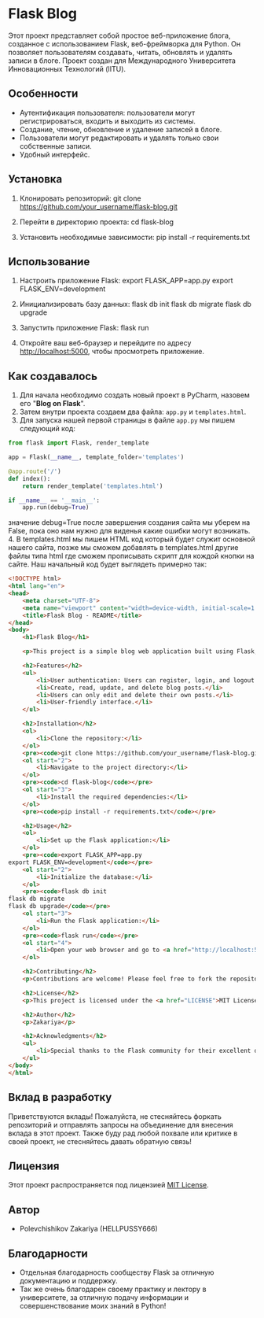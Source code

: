 # Flask Blog

Этот проект представляет собой простое веб-приложение блога, созданное с использованием Flask, веб-фреймворка для Python. Он позволяет пользователям создавать, читать, обновлять и удалять записи в блоге.
Проект создан для Международного Университета Инновационных Технологий (IITU).

## Особенности

- Аутентификация пользователя: пользователи могут регистрироваться, входить и выходить из системы.
- Создание, чтение, обновление и удаление записей в блоге.
- Пользователи могут редактировать и удалять только свои собственные записи.
- Удобный интерфейс.

## Установка

1. Клонировать репозиторий:
git clone https://github.com/your_username/flask-blog.git

2. Перейти в директорию проекта:
cd flask-blog

3. Установить необходимые зависимости:
pip install -r requirements.txt

## Использование

1. Настроить приложение Flask:
export FLASK_APP=app.py
export FLASK_ENV=development

2. Инициализировать базу данных:
flask db init
flask db migrate
flask db upgrade

3. Запустить приложение Flask:
flask run

4. Откройте ваш веб-браузер и перейдите по адресу [http://localhost:5000](http://localhost:5000), чтобы просмотреть приложение.

## Как создавалось

1. Для начала необходимо создать новый проект в PyCharm, назовем его "__Blog on Flask__".
2. Затем внутри проекта создаем два файла: `app.py` и `templates.html`.
3. Для запуска нашей первой страницы в файле `app.py` мы пишем следующий код:

```python
from flask import Flask, render_template

app = Flask(__name__, template_folder='templates')

@app.route('/')
def index():
    return render_template('templates.html')

if __name__ == '__main__':
    app.run(debug=True)
````
значение debug=True после завершения создания сайта мы уберем на False, пока оно нам нужно для виденья какие ошибки могут возникать.
4. В templates.html мы пишем HTML код который будет служит основной нашего сайта, позже мы сможем добавлять в templates.html другие файлы типа html где сможем прописывать скрипт для кождой кнопки на сайте. Наш начальный код будет выглядеть примерно так:
```html
<!DOCTYPE html>
<html lang="en">
<head>
    <meta charset="UTF-8">
    <meta name="viewport" content="width=device-width, initial-scale=1.0">
    <title>Flask Blog - README</title>
</head>
<body>
    <h1>Flask Blog</h1>

    <p>This project is a simple blog web application built using Flask, a Python web framework. It allows users to create, read, update, and delete blog posts.</p>

    <h2>Features</h2>
    <ul>
        <li>User authentication: Users can register, login, and logout.</li>
        <li>Create, read, update, and delete blog posts.</li>
        <li>Users can only edit and delete their own posts.</li>
        <li>User-friendly interface.</li>
    </ul>

    <h2>Installation</h2>
    <ol>
        <li>Clone the repository:</li>
    </ol>
    <pre><code>git clone https://github.com/your_username/flask-blog.git</code></pre>
    <ol start="2">
        <li>Navigate to the project directory:</li>
    </ol>
    <pre><code>cd flask-blog</code></pre>
    <ol start="3">
        <li>Install the required dependencies:</li>
    </ol>
    <pre><code>pip install -r requirements.txt</code></pre>

    <h2>Usage</h2>
    <ol>
        <li>Set up the Flask application:</li>
    </ol>
    <pre><code>export FLASK_APP=app.py
export FLASK_ENV=development</code></pre>
    <ol start="2">
        <li>Initialize the database:</li>
    </ol>
    <pre><code>flask db init
flask db migrate
flask db upgrade</code></pre>
    <ol start="3">
        <li>Run the Flask application:</li>
    </ol>
    <pre><code>flask run</code></pre>
    <ol start="4">
        <li>Open your web browser and go to <a href="http://localhost:5000">http://localhost:5000</a> to view the application.</li>
    </ol>

    <h2>Contributing</h2>
    <p>Contributions are welcome! Please feel free to fork the repository and submit pull requests to contribute to this project.</p>

    <h2>License</h2>
    <p>This project is licensed under the <a href="LICENSE">MIT License</a>.</p>

    <h2>Author</h2>
    <p>Zakariya</p>

    <h2>Acknowledgments</h2>
    <ul>
        <li>Special thanks to the Flask community for their excellent documentation and support.</li>
    </ul>
</body>
</html>
```
## Вклад в разработку

Приветствуются вклады! Пожалуйста, не стесняйтесь форкать репозиторий и отправлять запросы на объединение для внесения вклада в этот проект.
Также буду рад любой похвале или критике в своей проект, не стесняйтесь давать обратную связь!

## Лицензия

Этот проект распространяется под лицензией [MIT License](LICENSE).

## Автор

- Polevchishikov Zakariya (HELLPUSSY666)

## Благодарности

- Отдельная благодарность сообществу Flask за отличную документацию и поддержку.
- Так же очень благодарен своему практику и лектору в университете, за отличную подачу информации и совершенствование моих знаний в Python!

